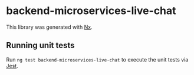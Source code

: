 # backend-microservices-live-chat

This library was generated with [Nx](https://nx.dev).

## Running unit tests

Run `ng test backend-microservices-live-chat` to execute the unit tests via [Jest](https://jestjs.io).
